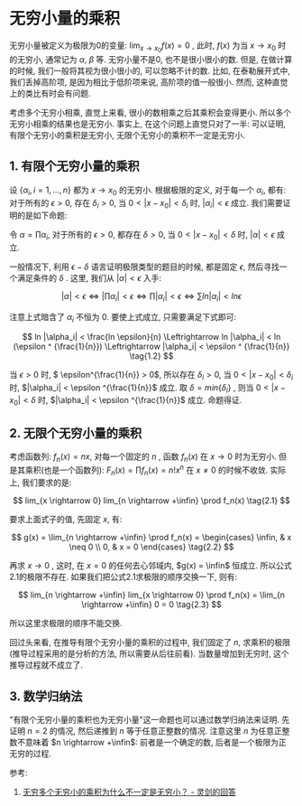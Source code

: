 # 无穷小量的乘积

无穷小量被定义为极限为0的变量:  $\lim_{x \rightarrow x_0} f(x)=0$ , 此时, $f(x)$ 为当 $x \rightarrow x_0$ 时的无穷小, 通常记为 $\alpha$, $\beta$ 等. 无穷小量不是0, 也不是很小很小的数. 但是, 在做计算的时候, 我们一般将其视为很小很小的, 可以忽略不计的数. 比如, 在泰勒展开式中, 我们丢掉高阶项, 是因为相比于低阶项来说, 高阶项的值一般很小. 然而, 这种直觉上的类比有时会有问题.

考虑多个无穷小相乘, 直觉上来看, 很小的数相乘之后其乘积会变得更小. 所以多个无穷小相乘的结果也是无穷小. 事实上, 在这个问题上直觉只对了一半: 可以证明, 有限个无穷小的乘积是无穷小, 无限个无穷小的乘积不一定是无穷小.

## 1. 有限个无穷小量的乘积

设 $\{\alpha_i, i=1,...,n\}$ 都为 $x \rightarrow x_0$ 的无穷小. 根据极限的定义, 对于每一个 $\alpha_i$, 都有: 对于所有的 $\epsilon > 0$, 存在 $\delta_i > 0$, 当 $0 < |x-x_0| < \delta_i$ 时,  $|\alpha_i| < \epsilon$ 成立.  我们需要证明的是如下命题: 

令 $\alpha=\prod\alpha_i$, 对于所有的 $\epsilon > 0$, 都存在 $\delta>0$, 当 $0 < |x-x_0| < \delta$ 时, $|\alpha| < \epsilon$ 成立.

一般情况下, 利用 $\epsilon - \delta$ 语言证明极限类型的题目的时候, 都是固定 $\epsilon$, 然后寻找一个满足条件的 $\delta$ . 这里, 我们从 $|\alpha| < \epsilon$ 入手: 

$$
|\alpha| < \epsilon \Leftrightarrow |\prod\alpha_i| < \epsilon \Leftrightarrow \prod|\alpha_i| < \epsilon \Leftrightarrow \sum ln|\alpha_i| < ln \epsilon \tag{1.1}
$$

注意上式暗含了 $\alpha_i$ 不恒为 0. 要使上式成立, 只需要满足下式即可: 

$$
ln |\alpha_i| < \frac{ln \epsilon}{n} \Leftrightarrow ln |\alpha_i| < ln (\epsilon ^ {\frac{1}{n}}) \Leftrightarrow |\alpha_i| < \epsilon ^ {\frac{1}{n}} \tag{1.2}
$$

当 $\epsilon > 0$ 时, $ \epsilon^{\frac{1}{n}} > 0$, 所以存在 $\delta_i > 0$, 当 $0 < |x-x_0| < \delta_i$ 时, $|\alpha_i| < \epsilon ^{\frac{1}{n}}$ 成立. 取 $\delta = min \{\delta_i\}$  , 则当 $0 < |x-x_0| < \delta$ 时, $|\alpha_i| < \epsilon ^{\frac{1}{n}}$ 成立. 命题得证.

## 2. 无限个无穷小量的乘积

考虑函数列: $f_n(x)=nx$, 对每一个固定的 $n$ , 函数 $f_n(x)$ 在 $x \rightarrow 0$ 时为无穷小. 但是其乘积(也是一个函数列): $F_n(x)=\prod f_n(x)=n!x^n$ 在 $x \neq 0$ 的时候不收敛. 实际上, 我们要求的是: 

$$
lim_{x \rightarrow 0} lim_{n \rightarrow +\infin} \prod f_n(x) \tag{2.1}
$$

要求上面式子的值, 先固定 $x$, 有:

$$
g(x) = \lim_{n \rightarrow +\infin} \prod f_n(x) = \begin{cases}
 \infin, & x \neq 0 \\ 
 0, & x = 0
\end{cases} \tag{2.2}
$$

再求 $x \rightarrow 0$ , 这时, 在 $x=0$ 的任何去心邻域内, $g(x) = \infin$ 恒成立. 所以公式2.1的极限不存在. 如果我们把公式2.1求极限的顺序交换一下, 则有:  

$$
lim_{n \rightarrow +\infin} lim_{x \rightarrow 0} \prod f_n(x) = \lim_{n \rightarrow +\infin} 0 = 0 \tag{2.3}
$$

所以这里求极限的顺序不能交换. 

回过头来看, 在推导有限个无穷小量的乘积的过程中, 我们固定了 $n$, 求乘积的极限(推导过程采用的是分析的方法, 所以需要从后往前看). 当数量增加到无穷时, 这个推导过程就不成立了.

## 3. 数学归纳法

"有限个无穷小量的乘积也为无穷小量"这一命题也可以通过数学归纳法来证明. 先证明 $n=2$ 的情况, 然后递推到 $n$ 等于任意正整数的情况. 注意这里 $n$ 为任意正整数不意味着 $n \rightarrow +\infin$: 前者是一个确定的数, 后者是一个极限为正无穷的过程.

参考:

1. [无穷多个无穷小的乘积为什么不一定是无穷小？ - 灵剑的回答](https://www.zhihu.com/question/36853187)
